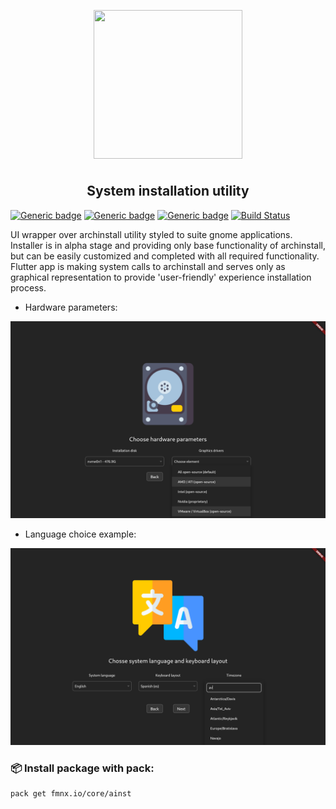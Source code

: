<p align="center">
<img style="align: center; padding-left: 10px; padding-right: 10px; padding-bottom: 10px;" width="238px" height="238px" src="./assets/logo.png" />
</p>

<h2 align="center">System installation utility</h2>

[![Generic badge](https://img.shields.io/badge/LICENSE-GPL-orange.svg)](https://fmnx.io/core/ainst/src/branch/main/LICENSE)
[![Generic badge](https://img.shields.io/badge/GITEA-REPO-yellow.svg)](https://fmnx.io/core/ainst)
[![Generic badge](https://img.shields.io/badge/GITHUB-REPO-white.svg)](https://github.com/fmnx-io/ainst)
[![Build Status](https://ci.fmnx.io/api/badges/core/ainst/status.svg)](https://ci.fmnx.io/core/ainst)

UI wrapper over archinstall utility styled to suite gnome applications. Installer is
in alpha stage and providing only base functionality of archinstall, but can be
easily customized and completed with all required functionality. Flutter app is
making system calls to archinstall and serves only as graphical representation
to provide 'user-friendly' experience installation process.

- Hardware parameters:

![](examples/disks.png)

- Language choice example:

![](examples/langs.png)

### 📦 Install package with pack:

```
pack get fmnx.io/core/ainst
```

<!-- xprop WM_CLASS -->
